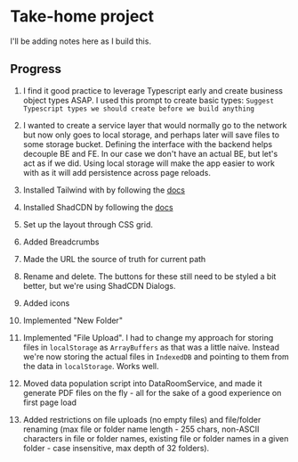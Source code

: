 # Take-home project

I'll be adding notes here as I build this.

## Progress

1. I find it good practice to leverage Typescript early and create business object types ASAP. I used this prompt to create basic types:
   `Suggest Typescript types we should create before we build anything`

2. I wanted to create a service layer that would normally go to the network but now only goes to local storage, and perhaps later will save files to some storage bucket. Defining the interface with the backend helps decouple BE and FE. In our case we don't have an actual BE, but let's act as if we did. Using local storage will make the app easier to work with as it will add persistence across page reloads.

3. Installed Tailwind with by following the [docs](https://tailwindcss.com/docs/installation/using-vite)

4. Installed ShadCDN by following the [docs](https://ui.shadcn.com/docs/installation/vite)

5. Set up the layout through CSS grid.

6. Added Breadcrumbs

7. Made the URL the source of truth for current path

8. Rename and delete. The buttons for these still need to be styled a bit better, but we're using ShadCDN Dialogs.

9. Added icons

10. Implemented "New Folder"

11. Implemented "File Upload". I had to change my approach for storing files in `localStorage` as `ArrayBuffers` as that was a little naive. Instead we're now storing the actual files in `IndexedDB` and pointing to them from the data in `localStorage`. Works well.

12. Moved data population script into DataRoomService, and made it generate PDF files on the fly - all for the sake of a good experience on first page load

13. Added restrictions on file uploads (no empty files) and file/folder renaming (max file or folder name length - 255 chars, non-ASCII characters in file or folder names, existing file or folder names in a given folder - case insensitive, max depth of 32 folders).

